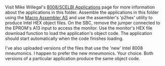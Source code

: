 Visit Mike Willegal's [8008/SCELBI Applications](http://www.willegal.net/scelbi/apps8008.html) page for more information about the applications in this folder. 
Assemble the applications in this folder using the [Macro Assembler AS](http://john.ccac.rwth-aachen.de:8000/as/) and use the assembler's 'p2hex' utility to produce Intel HEX object files. On the SBC, remove the jumper connected to the EPROM's A13 input to access the monitor. Use the monitor's HEX file download function to load the application's object code. The application should start automatically when the code finishes loading.

I've also uploaded versions of the files that use the 'new' Intel 8008 mneumonics. I happen to prefer the new mneumonics. Your choice. Both versions of a particular application produce the same object code.
